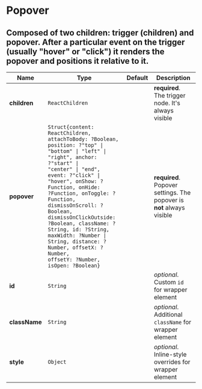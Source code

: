 # Popover

## Composed of two children: trigger (children) and popover. After a particular event on the trigger (usually "hover" or "click") it renders the popover and positions it relative to it.

|Name|Type|Default|Description|
|----|----|-------|-----------|
| **children** | <code>ReactChildren</code> |  | **required**. The trigger node. It's always visible |
| **popover** | <code>Struct{content: ReactChildren, attachToBody: ?Boolean, position: ?"top" &#124; "bottom" &#124; "left" &#124; "right", anchor: ?"start" &#124; "center" &#124; "end", event: ?"click" &#124; "hover", onShow: ?Function, onHide: ?Function, onToggle: ?Function, dismissOnScroll: ?Boolean, dismissOnClickOutside: ?Boolean, className: ?String, id: ?String, maxWidth: ?Number &#124; String, distance: ?Number, offsetX: ?Number, offsetY: ?Number, isOpen: ?Boolean}</code> |  | **required**. Popover settings. The popover is **not** always visible |
| **id** | <code>String</code> |  | *optional*. Custom `id` for wrapper element |
| **className** | <code>String</code> |  | *optional*. Additional `className` for wrapper element |
| **style** | <code>Object</code> |  | *optional*. Inline-style overrides for wrapper element |